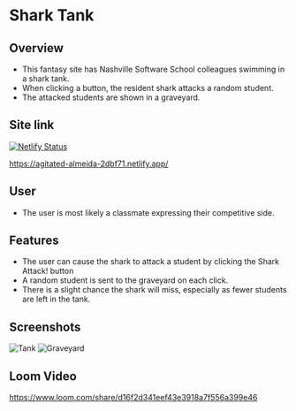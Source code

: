 # Shark Tank

## Overview
- This fantasy site has Nashville Software School colleagues swimming in a shark tank.
- When clicking a button, the resident shark attacks a random student.
- The attacked students are shown in a graveyard.
  
## Site link
[![Netlify Status](https://api.netlify.com/api/v1/badges/d2e582bc-9b47-4325-bac5-fe70d6d85e32/deploy-status)](https://app.netlify.com/sites/agitated-almeida-2dbf71/deploys)

https://agitated-almeida-2dbf71.netlify.app/

## User
- The user is most likely a classmate expressing their competitive side.

## Features
- The user can cause the shark to attack a student by clicking the Shark Attack! button
- A random student is sent to the graveyard on each click.
- There is a slight chance the shark will miss, especially as fewer students are left in the tank.
  
## Screenshots
![Tank](https://user-images.githubusercontent.com/51683901/116959424-383a0b80-ac63-11eb-86f3-1e14d94d9df0.png)
![Graveyard](https://user-images.githubusercontent.com/51683901/116958196-5e5dac80-ac5f-11eb-8c4f-aa5062bd404c.png)

## Loom Video
https://www.loom.com/share/d16f2d341eef43e3918a7f556a399e46
  


